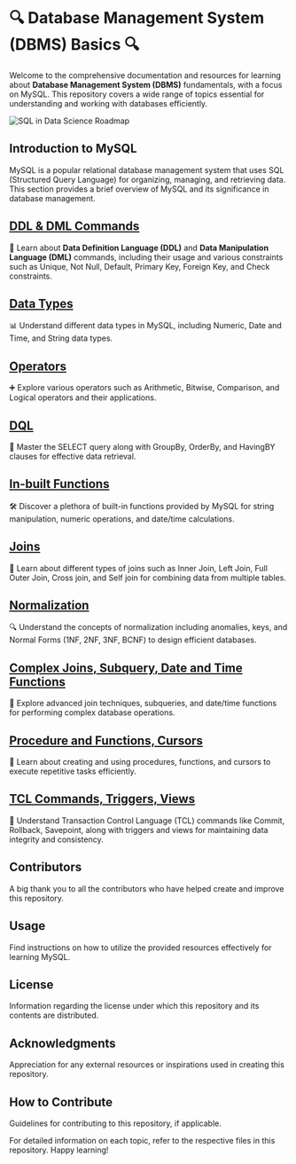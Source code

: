 # **🔍 Database Management System (DBMS) Basics 🔍**

Welcome to the comprehensive documentation and resources for learning about **Database Management System (DBMS)** fundamentals, with a focus on MySQL. This repository covers a wide range of topics essential for understanding and working with databases efficiently.

![SQL in Data Science Roadmap](https://i.imgur.com/pAeb8hf.png)

## **Introduction to MySQL**

MySQL is a popular relational database management system that uses SQL (Structured Query Language) for organizing, managing, and retrieving data. This section provides a brief overview of MySQL and its significance in database management.

## **[DDL & DML Commands](https://github.com/ziyaad123/SQL-Content/blob/main/Sql%20content/ddl%2Cdml%2Ccommands.sql)**

🔧 Learn about **Data Definition Language (DDL)** and **Data Manipulation Language (DML)** commands, including their usage and various constraints such as Unique, Not Null, Default, Primary Key, Foreign Key, and Check constraints.

## **[Data Types](https://github.com/ziyaad123/SQL-Content/blob/main/Sql%20content/In-Built%20Functions.sql)**

📊 Understand different data types in MySQL, including Numeric, Date and Time, and String data types.

## **[Operators](https://github.com/ziyaad123/SQL-Content/blob/main/Sql%20content/Operators.sql)**

➕ Explore various operators such as Arithmetic, Bitwise, Comparison, and Logical operators and their applications.

## **[DQL](https://github.com/ziyaad123/SQL-Content/blob/main/Sql%20content/DQL.sql)**

📝 Master the SELECT query along with GroupBy, OrderBy, and HavingBY clauses for effective data retrieval.

## **[In-built Functions](https://github.com/ziyaad123/SQL-Content/blob/main/Sql%20content/In-Built%20Functions.sql)**

🛠️ Discover a plethora of built-in functions provided by MySQL for string manipulation, numeric operations, and date/time calculations.

## **[Joins](https://github.com/ziyaad123/SQL-Content/blob/main/Sql%20content/Joins.sql)**

🔗 Learn about different types of joins such as Inner Join, Left Join, Full Outer Join, Cross join, and Self join for combining data from multiple tables.

## **[Normalization](https://github.com/ziyaad123/SQL-Content/blob/main/Sql%20content/normalizations.sql)**

🔍 Understand the concepts of normalization including anomalies, keys, and Normal Forms (1NF, 2NF, 3NF, BCNF) to design efficient databases.

## **[Complex Joins, Subquery, Date and Time Functions](https://github.com/ziyaad123/SQL-Content/blob/main/Sql%20content/complex%20joins%2Csubqueries%2C%20and%20date-time%20functions.sql)**

🔄 Explore advanced join techniques, subqueries, and date/time functions for performing complex database operations.

## **[Procedure and Functions, Cursors](https://github.com/ziyaad123/SQL-Content/blob/main/Sql%20content/Procedures%20%2CFunctions%20and%20Cursors.sql)**

🔄 Learn about creating and using procedures, functions, and cursors to execute repetitive tasks efficiently.

## **[TCL Commands, Triggers, Views](https://github.com/ziyaad123/SQL-Content/blob/main/Sql%20content/TCL%2CTRIGGERS%2CVEIWCOMMANSD.sql)**

🔀 Understand Transaction Control Language (TCL) commands like Commit, Rollback, Savepoint, along with triggers and views for maintaining data integrity and consistency.

## **Contributors**

A big thank you to all the contributors who have helped create and improve this repository.

## **Usage**

Find instructions on how to utilize the provided resources effectively for learning MySQL.

## **License**

Information regarding the license under which this repository and its contents are distributed.

## **Acknowledgments**

Appreciation for any external resources or inspirations used in creating this repository.

## **How to Contribute**

Guidelines for contributing to this repository, if applicable.

For detailed information on each topic, refer to the respective files in this repository. Happy learning!

